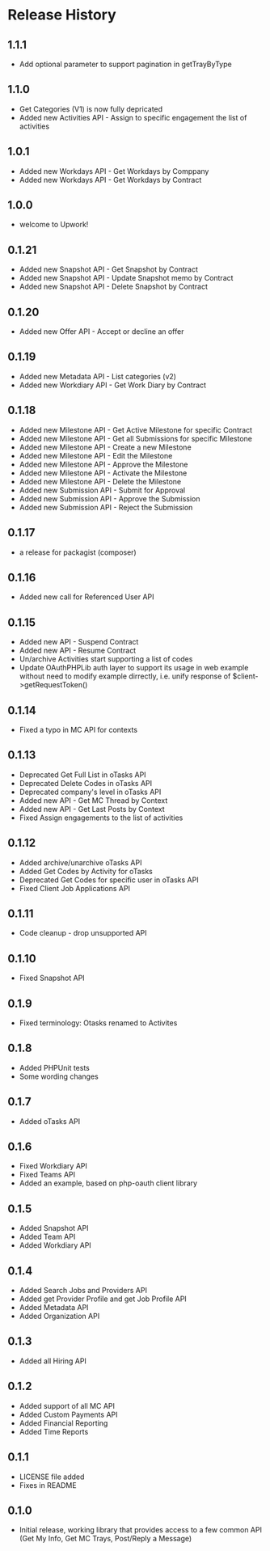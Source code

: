 # Release History

## 1.1.1
* Add optional parameter to support pagination in getTrayByType

## 1.1.0
* Get Categories (V1) is now fully depricated
* Added new Activities API - Assign to specific engagement the list of activities

## 1.0.1
* Added new Workdays API - Get Workdays by Comppany
* Added new Workdays API - Get Workdays by Contract

## 1.0.0
* welcome to Upwork!

## 0.1.21
* Added new Snapshot API - Get Snapshot by Contract
* Added new Snapshot API - Update Snapshot memo by Contract
* Added new Snapshot API - Delete Snapshot by Contract

## 0.1.20
* Added new Offer API - Accept or decline an offer

## 0.1.19
* Added new Metadata API - List categories (v2)
* Added new Workdiary API - Get Work Diary by Contract

## 0.1.18
* Added new Milestone API - Get Active Milestone for specific Contract
* Added new Milestone API - Get all Submissions for specific Milestone
* Added new Milestone API - Create a new Milestone
* Added new Milestone API - Edit the Milestone
* Added new Milestone API - Approve the Milestone
* Added new Milestone API - Activate the Milestone
* Added new Milestone API - Delete the Milestone
* Added new Submission API - Submit for Approval
* Added new Submission API - Approve the Submission
* Added new Submission API - Reject the Submission

## 0.1.17
* a release for packagist (composer)

## 0.1.16
* Added new call for Referenced User API

## 0.1.15
* Added new API - Suspend Contract
* Added new API - Resume Contract
* Un/archive Activities start supporting a list of codes
* Update OAuthPHPLib auth layer to support its usage in web example
without need to modify example dirrectly, i.e. unify response
of $client->getRequestToken()

## 0.1.14
* Fixed a typo in MC API for contexts

## 0.1.13
* Deprecated Get Full List in oTasks API
* Deprecated Delete Codes in oTasks API
* Deprecated company's level in oTasks API
* Added new API - Get MC Thread by Context
* Added new API - Get Last Posts by Context
* Fixed Assign engagements to the list of activities

## 0.1.12
* Added archive/unarchive oTasks API
* Added Get Codes by Activity for oTasks
* Deprecated Get Codes for specific user in oTasks API
* Fixed Client Job Applications API

## 0.1.11
* Code cleanup - drop unsupported API

## 0.1.10
* Fixed Snapshot API

## 0.1.9
* Fixed terminology: Otasks renamed to Activites

## 0.1.8
* Added PHPUnit tests
* Some wording changes

## 0.1.7
* Added oTasks API

## 0.1.6
* Fixed Workdiary API
* Fixed Teams API
* Added an example, based on php-oauth client library

## 0.1.5
* Added Snapshot API
* Added Team API
* Added Workdiary API

## 0.1.4
* Added Search Jobs and Providers API
* Added get Provider Profile and get Job Profile API
* Added Metadata API
* Added Organization API

## 0.1.3
* Added all Hiring API

## 0.1.2
* Added support of all MC API
* Added Custom Payments API
* Added Financial Reporting
* Added Time Reports

## 0.1.1
* LICENSE file added
* Fixes in README

## 0.1.0
* Initial release, working library that provides access to
a few common API (Get My Info, Get MC Trays, Post/Reply a Message)
